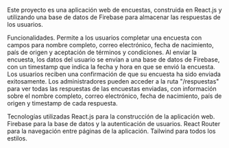 Este proyecto es una aplicación web de encuestas, construida en React.js y utilizando una base de datos de Firebase para almacenar las respuestas de los usuarios.

Funcionalidades.
Permite a los usuarios completar una encuesta con campos para nombre completo, correo electrónico, fecha de nacimiento, país de origen y aceptación de términos y condiciones.
Al enviar la encuesta, los datos del usuario se envían a una base de datos de Firebase, con un timestamp que indica la fecha y hora en que se envió la encuesta.
Los usuarios reciben una confirmación de que su encuesta ha sido enviada exitosamente.
Los administradores pueden acceder a la ruta "/respuestas" para ver todas las respuestas de las encuestas enviadas, con información sobre el nombre completo, correo electrónico, fecha de nacimiento, país de origen y timestamp de cada respuesta.


Tecnologías utilizadas
React.js para la construcción de la aplicación web.
Firebase para la base de datos y la autenticación de usuarios.
React Router para la navegación entre páginas de la aplicación.
Tailwind para todos los estilos.
